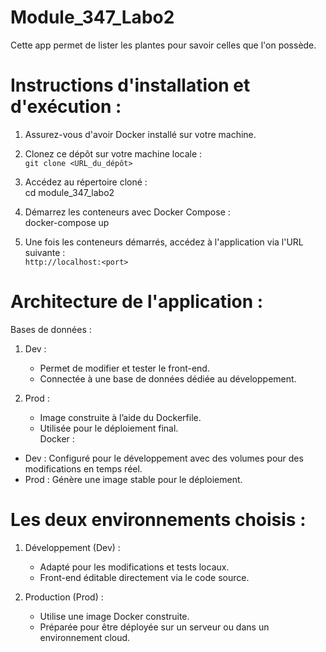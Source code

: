# Module_347_Labo2  
Cette app permet de lister les plantes pour savoir celles que l'on possède.  

# Instructions d'installation et d'exécution :  
1. Assurez-vous d'avoir Docker installé sur votre machine.  
2. Clonez ce dépôt sur votre machine locale :  
`git clone <URL_du_dépôt>`  

3. Accédez au répertoire cloné :  
cd module_347_labo2  

4. Démarrez les conteneurs avec Docker Compose :  
docker-compose up  

5. Une fois les conteneurs démarrés, accédez à l'application via l'URL suivante :  
`http://localhost:<port>`  
# Architecture de l'application :  
Bases de données :  
1. Dev :  
   - Permet de modifier et tester le front-end.  
   - Connectée à une base de données dédiée au développement.  

2. Prod :  
   - Image construite à l’aide du Dockerfile.  
   - Utilisée pour le déploiement final.  
Docker :  
 - Dev : Configuré pour le développement avec des volumes pour des modifications en temps réel.  
 - Prod : Génère une image stable pour le déploiement.  
# Les deux environnements choisis :  

1. Développement (Dev) :  
   - Adapté pour les modifications et tests locaux.  
   - Front-end éditable directement via le code source.  

2. Production (Prod) :  
   - Utilise une image Docker construite.  
   - Préparée pour être déployée sur un serveur ou dans un environnement cloud.  

